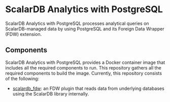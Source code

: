# ScalarDB Analytics with PostgreSQL

ScalarDB Analytics with PostgreSQL processes analytical queries on ScalarDB-managed data by using PostgreSQL and its Foreign Data Wrapper (FDW) extension.

## Components

ScalarDB Analytics with PostgreSQL provides a Docker container image that includes all the required components to run. This repository gathers all the required components to build the image. Currently, this repository consists of the following:

- [scalardb_fdw](./scalardb_fdw): an FDW plugin that reads data from underlying databases using the ScalarDB library internally.

